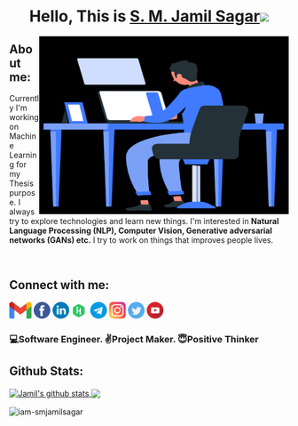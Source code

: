 <!-- Heading -->
<div align="center">
   <h1>Hello, This is <a target="_blank" href="https://www.facebook.com/iam.smjamilsagar">S. M. Jamil Sagar</a><img src="https://media.giphy.com/media/hvRJCLFzcasrR4ia7z/giphy.gif" width="25px"></h1>
</div>


<!-- About Me -->
<img align="right" height="320px" width="450px" alt="GIF" src="Files/about.gif" />

<div align="left">
   <h2>About me:</h2>
   <p>Currently I'm working on Machine Learning for my Thesis purpose.</b></a> I always try to explore technologies and learn new things. I'm interested in <b>Natural Language Processing (NLP), Computer Vision, Generative adversarial networks (GANs) etc.</b> I try to work on things that improves people lives.</p>
</div>
<br>


<!-- Social Platforms -->
<div>
   <h2>Connect with me:</h2>
   <code><a href="mailto:s.m.jamil.sagar1111@gmail.com"><img height="30" src="Files/gmail.png"></a></code>
   <code><a href="https://www.facebook.com/iam.smjamilsagar"><img height="30" src="Files/facebook.png"></a></code>
   <code><a href="https://www.linkedin.com/in/iam-smjamilsagar"><img height="30" src="Files/linkedin.png"></a></code>
   <code><a href="https://www.hackerrank.com/smjamilsagar"><img height="30" src="Files/hackerrank.svg"></a></code>
   <code><a href="http://t.me/smjamilsagar"><img height="30" src="Files/telegram.svg"></a></code>
   <code><a href="https://www.instagram.com/iam.smjamilsagar"><img height="30" src="Files/instagram.svg"></a></code>
   <code><a href="https://twitter.com/smjamilsagar"><img height="30" src="Files/twitter.png"></a></code>
   <code><a href="https://www.youtube.com/channel/UCSVsPqz7Bh2ZTPMAKxeYwYg"><img height="30" src="Files/youtube.png"></a></code>
</div>


### 💻Software Engineer.   ✌Project Maker.  😇Positive Thinker


<!-- Github Stats -->
<h2>Github Stats:</h2>
<a href="https://github.com/anuraghazra/github-readme-stats">
  <img align="center" src="https://github-readme-stats.vercel.app/api?username=iam-smjamilsagar&show_icons=true&include_all_commits=true&theme=chartreuse-dark" alt="Jamil's github stats" />
</a>
<a href="https://github.com/anuraghazra/github-readme-stats">
  <img align="center" src="https://github-readme-stats.vercel.app/api/top-langs/?username=iam-smjamilsagar&layout=compact&theme=chartreuse-dark" />
</a>

<p><img align="center" src="https://github-readme-streak-stats.herokuapp.com/?user=iam-smjamilsagar&theme=chartreuse-dark" alt="iam-smjamilsagar" /></p>




